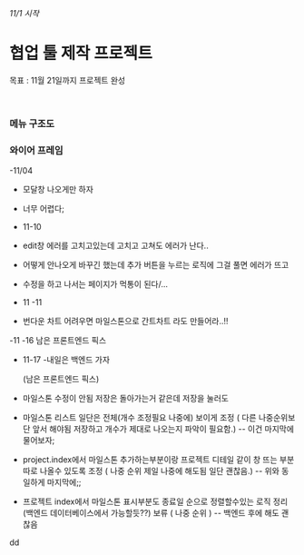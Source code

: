 _11/1 시작_

# 협업 툴 제작 프로젝트

목표 : 11월 21일까지 프로젝트 완성

<br>

### 메뉴 구조도

### 와이어 프레임

-11/04

- 모달창 나오게만 하자
- 너무 어렵다;

- 11-10
- edit창 에러를 고치고있는데 고치고 고쳐도 에러가 난다..
- 어떻게 안나오게 바꾸긴 했는데 추가 버튼을 누르는 로직에 그걸 풀면 에러가 뜨고
- 수정을 하고 나서는 페이지가 먹통이 된다/...

- 11 -11
- 번다운 차트 어려우면 마일스톤으로 간트차트 라도 만들어라..!!

-11 -16
남은 프론트엔드 픽스

<!-- - 삭제할때 리듀서에 등록된것은 삭제가 안되기 때문에 그 코드 고쳐야 되고,
  (dispacth 넣어서 하면 될거같음.. 좀만 더보자) -->

<!-- - 마일스톤 수정창도 저장버튼 제대로 작동하게 하기. (저장이 안먹음) -------- 저장 리듀서 (state.data.iscompleted / delete state.isModifyCompleted;) 넣어서 탈출 시키면 될거같은데 이미 있는데 넣어야 된다하셔서 보는중 -->

<!-- - 마일스톤 목록이 수정 버튼을 누르면 무조건 1번 아이디를 타고 수정 창으로 들어가는 부분을 제대로 주소타고 들어가도록 바꾸기 -->

- 11-17 -내일은 백엔드 가자

  (남은 프론트엔드 픽스)

- 마일스톤 수정이 안됨 저장은 돌아가는거 같은데 저장을 눌러도

- 마일스톤 리스트 일단은 전체(개수 조정필요 나중에) 보이게 조정 ( 다른 나중순위보단 앞서 해야됨 저장하고 개수가 제대로 나오는지 파악이 필요함.) -- 이건 마지막에 물어보자;

- project.index에서 마일스톤 추가하는부분이랑 프로젝트 디테일 같이 창 뜨는 부분 따로 나올수 있도록 조정 ( 나중 순위 제일 나중에 해도됨 일단 괜찮음.) -- 위와 동일하게 마지막에;;

- 프로젝트 index에서 마일스톤 표시부분도 종료일 순으로 정렬할수있는 로직 정리 (백엔드 데이터베이스에서 가능할듯??) 보류
  ( 나중 순위 ) -- 백엔드 후에 해도 괜찮음

dd
